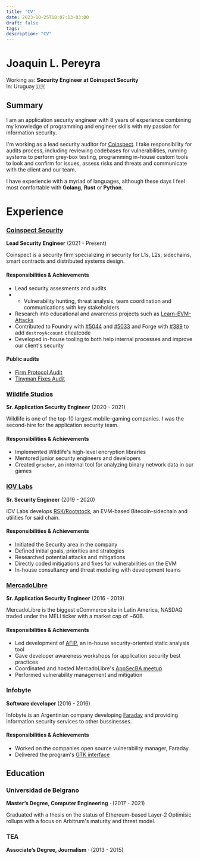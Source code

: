 ```yaml
---
title: 'CV'
date: 2023-10-25T18:07:13-03:00
draft: false
tags:
description: "CV"
---
```


# Joaquin L. Pereyra
Working as: **Security Engineer at Coinspect Security**  
In: Uruguay 🇺🇾

## Summary
I am an application security engineer with 8 years of experience combining my knowledge of programming and engineer skills with my passion for information security.

I'm working as a lead security auditor for [Coinspect](https://www.coinspect.com/). I take responsibility for audits process, including reviewing codebases for vulnerabilities, running systems to perform grey-box testing, programming in-house custom tools to look and confirm for issues, assess risks and threats and communicate with the client and our team.

I have experiencie with a myriad of languages, although these days I feel most comfortable with **Golang**, **Rust** or **Python**. 

# Experience
### [Coinspect Security](https://www.coinspect.com/)
**Lead Security Engineer**  (2021 - Present)

Coinspect is a security firm specializing in security for L1s, L2s, sidechains,
smart contracts and distributed systems design. 

#### Responsibilities & Achievements
- Lead security assesments and audits
- - Vulnerability hunting, threat analysis, team coordination and communications with key stakeholders
- Research into educational and awareness projects such as [Learn-EVM-Attacks](https://github.com/coinspect/learn-evm-attacks)
- Contributed to Foundry with [#5044](https://github.com/foundry-rs/foundry/pull/5044) and [#5033](https://github.com/foundry-rs/foundry/pull/5033) and Forge with [#389](https://github.com/foundry-rs/forge-std/pull/389) to add `destroyAccount` cheatcode
- Developed in-house tooling to both help internal processes and improve our client's security  

#### Public audits
- [Firm Protocol Audit](https://2196126057-files.gitbook.io/~/files/v0/b/gitbook-x-prod.appspot.com/o/spaces%2FiCNdy1jDW7p2hoMSUff8%2Fuploads%2FRCXF2D25uoW69r6yPqMB%2Fv1-coinspect.pdf?alt=media&token=c4b436fe-0119-4c10-84b7-262a7449b5af)
- [Tinyman Fixes Audit](https://github.com/coinspect/publications/blob/master/Coinspect%20-%20Smart%20Contract%20Update%20Review%20-%20Tinyman%20v220107.pdf)

### [Wildlife Studios](https://wildlifestudios.com/)
**Sr. Application Security Engineer** (2020 - 2021)

Wildlife is one of the top-10 largest mobile-gaming companies. I was the 
second-hire for the application security team. 

#### Responsibilities & Achievements
- Implemented Wildlife's high-level encryption libraries 
- Mentored junior security engineers and developers 
- Created `graeber`, an internal tool for analyzing binary network data in our games

### [IOV Labs](https://www.iovlabs.org/)
**Sr. Security Engineer**  (2019 - 2020)

IOV Labs develops [RSK/Rootstock](https://rootstock.io/), an EVM-based Bitecoin-sidechain
and utilities for said chain.

#### Responsibilities & Achievements
- Initiated the Security area in the company
- Defined initial goals, priorities and strategies 
- Researched potential attacks and mitigations 
- Directly coded mitigations and fixes for vulnerabilities on the EVM
- In-house consultancy and threat modeling with development teams

### [MercadoLibre](https://mercadolibre.com/)
**Sr. Application Security Engineer** (2016 - 2019)

MercadoLibre is the biggest eCommerce site in Latin America, NASDAQ traded 
under the MELI ticker with a market cap of ~60B. 

#### Responsibilities & Achievements
- Led development of [AFIP](https://github.com/mercadolibre/afip-grails), an in-house security-oriented static analysis tool
- Gave developer awareness workshops for application security best practices
- Coordinated and hosted MercadoLibre's [AppSecBA meetup](https://www.meetup.com/es/appsecba/)
- Performed vulnerability management and mitigation

### Infobyte 
**Software developer**  (2016 - 2016)

Infobyte is an Argentinian company developing [Faraday](https://github.com/infobyte/faraday) 
and providing information security services to other bussinesses. 

#### Responsibilities & Achievements
- Worked on the companies open source vulnerability manager, Faraday.
- Delivered the program's [GTK interface](https://medium.com/faraday/faraday-v1-0-20-is-here-ed038d627ea5)

## Education
### Universidad de Belgrano
**Master’s Degree, Computer Engineering** · (2017 - 2021)

Graduated with a thesis on the status of Ethereum-based Layer-2 Optimisic rollups with 
a focus on Arbitrum's maturity and threat model.

### TEA
**Associate’s Degree, Journalism** · (2013 - 2015)

